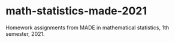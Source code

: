 # math-statistics-made-2021
Homework assignments from MADE in mathematical statistics, 1th semester, 2021.
